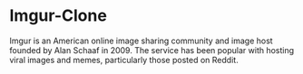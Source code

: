 # Imgur-Clone
Imgur is an American online image sharing community and image host founded by Alan Schaaf in 2009. The service has been popular with hosting viral images and memes, particularly those posted on Reddit.

